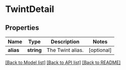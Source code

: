# TwintDetail

## Properties
Name | Type | Description | Notes
------------ | ------------- | ------------- | -------------
**alias** | **string** | The Twint alias. | [optional] 

[[Back to Model list]](../../README.md#documentation-for-models) [[Back to API list]](../../README.md#documentation-for-api-endpoints) [[Back to README]](../../README.md)

